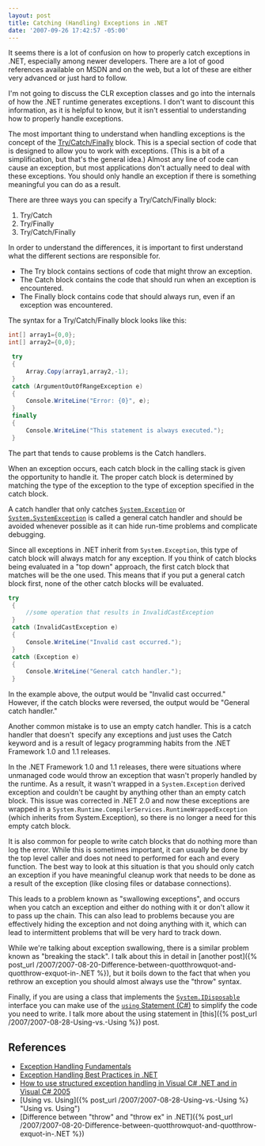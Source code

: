 ```yaml
---
layout: post
title: Catching (Handling) Exceptions in .NET
date: '2007-09-26 17:42:57 -05:00'
---
```


It seems there is a lot of confusion on how to properly catch exceptions in .NET, especially among newer developers. There are a lot of good references available on MSDN and on the web, but a lot of these are either very advanced or just hard to follow.

I'm not going to discuss the CLR exception classes and go into the internals of how the .NET runtime generates exceptions. I don't want to discount this information, as it is helpful to know, but it isn't essential to understanding how to properly handle exceptions.

The most important thing to understand when handling exceptions is the concept of the [Try/Catch/Finally](http://msdn2.microsoft.com/en-us/library/xtd0s8kd(VS.80).aspx) block. This is a special section of code that is designed to allow you to work with exceptions. (This is a bit of a simplification, but that's the general idea.) Almost any line of code can cause an exception, but most applications don't actually need to deal with these exceptions. You should only handle an exception if there is something meaningful you can do as a result.

There are three ways you can specify a Try/Catch/Finally block:

1.  Try/Catch  
2.  Try/Finally  
3.  Try/Catch/Finally 

In order to understand the differences, it is important to first understand what the different sections are responsible for.

*   The Try block contains sections of code that might throw an exception. 
*   The Catch block contains the code that should run when an exception is encountered. 
*   The Finally block contains code that should always run, even if an exception was encountered. 

The syntax for a Try/Catch/Finally block looks like this:

```csharp
int[] array1={0,0};
int[] array2={0,0};

 try
 {
     Array.Copy(array1,array2,-1);
 }
 catch (ArgumentOutOfRangeException e)
 {
     Console.WriteLine("Error: {0}", e);
 }
 finally
 {
     Console.WriteLine("This statement is always executed.");
 }
```

The part that tends to cause problems is the Catch handlers. 

When an exception occurs, each catch block in the calling stack is given the opportunity to handle it. The proper catch block is determined by matching the type of the exception to the type of exception specified in the catch block.

A catch handler that only catches [`System.Exception`](http://msdn2.microsoft.com/en-us/library/system.exception(VS.80).aspx) or [`System.SystemException`](http://msdn2.microsoft.com/en-us/library/system.systemexception(VS.80).aspx) is called a general catch handler and should be avoided whenever possible as it can hide run-time problems and complicate debugging.

Since all exceptions in .NET inherit from `System.Exception`, this type of catch block will always match for any exception. If you think of catch blocks being evaluated in a "top down" approach, the first catch block that matches will be the one used. This means that if you put a general catch block first, none of the other catch blocks will be evaluated.

```csharp
try
 {
     //some operation that results in InvalidCastException
 }
 catch (InvalidCastException e)
 {
     Console.WriteLine("Invalid cast occurred.");
 }
 catch (Exception e)
 {
     Console.WriteLine("General catch handler.");
 }
```

In the example above, the output would be "Invalid cast occurred." However, if the catch blocks were reversed, the output would be "General catch handler."

Another common mistake is to use an empty catch handler. This is a catch handler that doesn't  specify any exceptions and just uses the Catch keyword and is a result of legacy programming habits from the .NET Framework 1.0 and 1.1 releases. 

In the .NET Framework 1.0 and 1.1 releases, there were situations where unmanaged code would throw an exception that wasn't properly handled by the runtime. As a result, it wasn't wrapped in a `System.Exception` derived exception and couldn't be caught by anything other than an empty catch block. This issue was corrected in .NET 2.0 and now these exceptions are wrapped in a `System.Runtime.CompilerServices.RuntimeWrappedException` (which inherits from System.Exception), so there is no longer a need for this empty catch block.

It is also common for people to write catch blocks that do nothing more than log the error. While this is sometimes important, it can usually be done by the top level caller and does not need to performed for each and every function. The best way to look at this situation is that you should only catch an exception if you have meaningful cleanup work that needs to be done as a result of the exception (like closing files or database connections). 

This leads to a problem known as "swallowing exceptions", and occurs when you catch an exception and either do nothing with it or don't allow it to pass up the chain. This can also lead to problems because you are effectively hiding the exception and not doing anything with it, which can lead to intermittent problems that will be very hard to track down.

While we're talking about exception swallowing, there is a similar problem known as "breaking the stack". I talk about this in detail in [another post]({% post_url /2007/2007-08-20-Difference-between-quotthrowquot-and-quotthrow-exquot-in-.NET %}), but it boils down to the fact that when you rethrow an exception you should almost always use the "throw" syntax.

Finally, if you are using a class that implements the [`System.IDisposable`](http://msdn2.microsoft.com/aax125c9.aspx) interface you can make use of the [`using` Statement (C#)](http://msdn2.microsoft.com/library/yh598w02(VS.80).aspx) to simplify the code you need to write. I talk more about the using statement in [this]({% post_url /2007/2007-08-28-Using-vs.-Using %}) post.

## References

*   [Exception Handling Fundamentals](http://msdn2.microsoft.com/en-us/library/2w8f0bss(VS.80).aspx)
*   [Exception Handling Best Practices in .NET](http://www.codeproject.com/dotnet/exceptionbestpractices.asp)
*   [How to use structured exception handling in Visual C# .NET and in Visual C# 2005](http://support.microsoft.com/default.aspx/kb/816157)
*   [Using vs. Using]({% post_url /2007/2007-08-28-Using-vs.-Using %} "Using vs. Using")
*   [Difference between "throw" and "throw ex" in .NET]({% post_url /2007/2007-08-20-Difference-between-quotthrowquot-and-quotthrow-exquot-in-.NET %})

